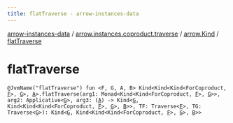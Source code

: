 ```yaml
---
title: flatTraverse - arrow-instances-data
---
```


[arrow-instances-data](../../index.html) / [arrow.instances.coproduct.traverse](../index.html) / [arrow.Kind](index.html) / [flatTraverse](./flat-traverse.html)

# flatTraverse

`@JvmName("flatTraverse") fun <F, G, A, B> Kind<Kind<Kind<ForCoproduct, `[`F`](flat-traverse.html#F)`>, `[`G`](flat-traverse.html#G)`>, `[`A`](flat-traverse.html#A)`>.flatTraverse(arg1: Monad<Kind<Kind<ForCoproduct, `[`F`](flat-traverse.html#F)`>, `[`G`](flat-traverse.html#G)`>>, arg2: Applicative<`[`G`](flat-traverse.html#G)`>, arg3: (`[`A`](flat-traverse.html#A)`) -> Kind<`[`G`](flat-traverse.html#G)`, Kind<Kind<Kind<ForCoproduct, `[`F`](flat-traverse.html#F)`>, `[`G`](flat-traverse.html#G)`>, `[`B`](flat-traverse.html#B)`>>, TF: Traverse<`[`F`](flat-traverse.html#F)`>, TG: Traverse<`[`G`](flat-traverse.html#G)`>): Kind<`[`G`](flat-traverse.html#G)`, Kind<Kind<Kind<ForCoproduct, `[`F`](flat-traverse.html#F)`>, `[`G`](flat-traverse.html#G)`>, `[`B`](flat-traverse.html#B)`>>`